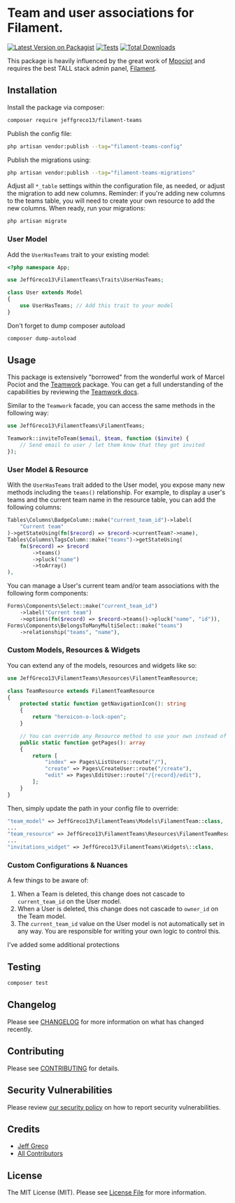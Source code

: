 # Team and user associations for Filament.

[![Latest Version on Packagist](https://img.shields.io/packagist/v/jeffgreco13/filament-teams.svg?style=flat-square)](https://packagist.org/packages/jeffgreco13/filament-teams)
[![Tests](https://github.com/jeffgreco13/filament-teams/actions/workflows/run-tests.yml/badge.svg?branch=main)](https://github.com/jeffgreco13/filament-teams/actions/workflows/run-tests.yml)
[![Total Downloads](https://img.shields.io/packagist/dt/jeffgreco13/filament-teams.svg?style=flat-square)](https://packagist.org/packages/jeffgreco13/filament-teams)

This package is heavily influenced by the great work of [Mpociot](https://github.com/mpociot) and requires the best TALL stack admin panel, [Filament](https://filamentadmin.com/).

## Installation

Install the package via composer:

```bash
composer require jeffgreco13/filament-teams
```

Publish the config file:

```bash
php artisan vendor:publish --tag="filament-teams-config"
```

Publish the migrations using:

```bash
php artisan vendor:publish --tag="filament-teams-migrations"
```

Adjust all `*_table` settings within the configuration file, as needed, or adjust the migration to add new columns. Reminder: if you're adding new columns to the teams table, you will need to create your own resource to add the new columns.
When ready, run your migrations:

```bash
php artisan migrate
```

### User Model

Add the `UserHasTeams` trait to your existing model:

```php
<?php namespace App;

use JeffGreco13\FilamentTeams\Traits\UserHasTeams;

class User extends Model
{
    use UserHasTeams; // Add this trait to your model
}
```

Don't forget to dump composer autoload

```bash
composer dump-autoload
```

## Usage

This package is extensively "borrowed" from the wonderful work of Marcel Pociot and the [Teamwork](https://github.com/mpociot/teamwork) package. You can get a full understanding of the capabilities by reviewing the [Teamwork docs](https://github.com/mpociot/teamwork#readme).

Similar to the `Teamwork` facade, you can access the same methods in the following way:

```php
use JeffGreco13\FilamentTeams\FilamentTeams;

Teamwork::inviteToTeam($email, $team, function ($invite) {
    // Send email to user / let them know that they got invited
});
```

### User Model & Resource

With the `UserHasTeams` trait added to the User model, you expose many new methods including the `teams()` relationship.
For example, to display a user's teams and the current team name in the resource table, you can add the following columns:

```php
Tables\Columns\BadgeColumn::make("current_team_id")->label(
    "Current team"
)->getStateUsing(fn($record) => $record->currentTeam?->name),
Tables\Columns\TagsColumn::make("teams")->getStateUsing(
    fn($record) => $record
        ->teams()
        ->pluck("name")
        ->toArray()
),
```

You can manage a User's current team and/or team associations with the following form components:

```php
Forms\Components\Select::make("current_team_id")
    ->label("Current team")
    ->options(fn($record) => $record->teams()->pluck("name", "id")),
Forms\Components\BelongsToManyMultiSelect::make("teams")
    ->relationship("teams", "name"),
```

### Custom Models, Resources & Widgets

You can extend any of the models, resources and widgets like so:

```php
use JeffGreco13\FilamentTeams\Resources\FilamentTeamResource;

class TeamResource extends FilamentTeamResource
{
    protected static function getNavigationIcon(): string
    {
        return "heroicon-o-lock-open";
    }

    // You can override any Resource method to use your own instead of those provided by FilamentTeams
    public static function getPages(): array
    {
        return [
            "index" => Pages\ListUsers::route("/"),
            "create" => Pages\CreateUser::route("/create"),
            "edit" => Pages\EditUser::route("/{record}/edit"),
        ];
    }
}
```

Then, simply update the path in your config file to override:

```php
"team_model" => JeffGreco13\FilamentTeams\Models\FilamentTeam::class,
...
"team_resource" => JeffGreco13\FilamentTeams\Resources\FilamentTeamResource::class,
...
"invitations_widget" => JeffGreco13\FilamentTeams\Widgets\::class,
```

### Custom Configurations & Nuances

A few things to be aware of:

1. When a Team is deleted, this change does not cascade to `current_team_id` on the User model.
1. When a User is deleted, this change does not cascade to `owner_id` on the Team model.
1. The `current_team_id` value on the User model is not automatically set in any way. You are responsible for writing your own logic to control this.

I've added some additional protections

## Testing

```bash
composer test
```

## Changelog

Please see [CHANGELOG](CHANGELOG.md) for more information on what has changed recently.

## Contributing

Please see [CONTRIBUTING](.github/CONTRIBUTING.md) for details.

## Security Vulnerabilities

Please review [our security policy](../../security/policy) on how to report security vulnerabilities.

## Credits

-   [Jeff Greco](https://github.com/jeffgreco13)
-   [All Contributors](../../contributors)

## License

The MIT License (MIT). Please see [License File](LICENSE.md) for more information.

